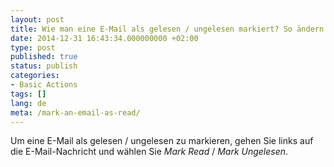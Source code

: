 ```yaml
---
layout: post
title: Wie man eine E-Mail als gelesen / ungelesen markiert? So ändern Sie den Status der Nachricht?
date: 2014-12-31 16:43:34.000000000 +02:00
type: post
published: true
status: publish
categories:
- Basic Actions
tags: []
lang: de
meta: /mark-an-email-as-read/
---
```


Um eine E-Mail als gelesen / ungelesen zu markieren, gehen Sie links auf die E-Mail-Nachricht und wählen Sie *Mark Read* / *Mark Ungelesen*.
